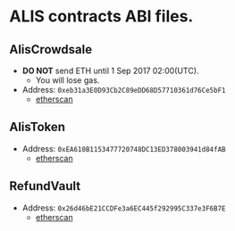 # ALIS contracts ABI files.

## AlisCrowdsale
- **DO NOT** send ETH until 1 Sep 2017 02:00(UTC).
    - You will lose gas.
- Address: `0xeb31a3E0D93Cb2C89eDD68D57710361d76Ce5bF1`
    - [etherscan](https://etherscan.io/address/0xeb31a3E0D93Cb2C89eDD68D57710361d76Ce5bF1) 

## AlisToken
- Address: `0xEA610B1153477720748DC13ED378003941d84fAB`
    - [etherscan](https://etherscan.io/address/0xEA610B1153477720748DC13ED378003941d84fAB)
    
## RefundVault
- Address: `0x26d46bE21CCDFe3a6EC445f292995C337e3F6B7E`
    - [etherscan](https://etherscan.io/address/0x26d46bE21CCDFe3a6EC445f292995C337e3F6B7E)
